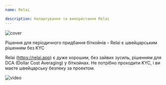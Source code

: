 ```yaml
---
name: Relai

description: Налаштування та використання Relai
---
```


![cover](assets/cover.webp)

Рішення для періодичного придбання біткойнів – Relai є швейцарським рішенням без KYC

Relai (https://relai.app) є дуже хорошим, без зайвих зусиль, рішенням для DCA (Dollar Cost Averaging) у біткойнах. Не потрібно проходити KYC, і ви маєте швейцарську безпеку за проектом.

![video](https://www.youtube.com/watch?v=ub-gb7kFRkM)
